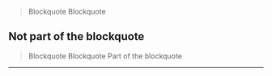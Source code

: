 > Blockquote
> Blockquote

Not part of the blockquote
------

> Blockquote
> Blockquote
Part of the blockquote
------
